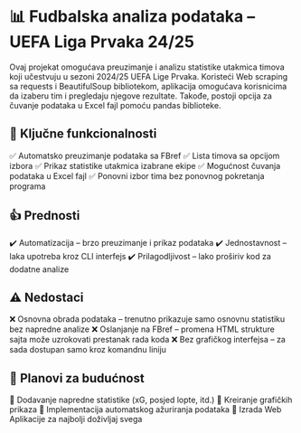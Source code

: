 # 📊 **Fudbalska analiza podataka – UEFA Liga Prvaka 24/25**  

Ovaj projekat omogućava preuzimanje i analizu statistike utakmica timova koji učestvuju u sezoni 2024/25 UEFA Lige Prvaka. Koristeći Web scraping sa requests i BeautifulSoup bibliotekom, aplikacija omogućava korisnicima da izaberu tim i pregledaju njegove rezultate. Takođe, postoji opcija za čuvanje podataka u Excel fajl pomoću pandas biblioteke.

## 🚀 **Ključne funkcionalnosti**

✅ Automatsko preuzimanje podataka sa FBref
✅ Lista timova sa opcijom izbora
✅ Prikaz statistike utakmica izabrane ekipe
✅ Mogućnost čuvanja podataka u Excel fajl
✅ Ponovni izbor tima bez ponovnog pokretanja programa

## 👍 **Prednosti**
✔️ Automatizacija – brzo preuzimanje i prikaz podataka
✔️ Jednostavnost – laka upotreba kroz CLI interfejs
✔️ Prilagodljivost – lako proširiv kod za dodatne analize

## ⚠️ **Nedostaci**  
❌ Osnovna obrada podataka – trenutno prikazuje samo osnovnu statistiku bez napredne analize
❌ Oslanjanje na FBref – promena HTML strukture sajta može uzrokovati prestanak rada koda
❌ Bez grafičkog interfejsa – za sada dostupan samo kroz komandnu liniju

## 🔮 **Planovi za budućnost**  
🔹 Dodavanje napredne statistike (xG, posjed lopte, itd.)
🔹 Kreiranje grafičkih prikaza
🔹 Implementacija automatskog ažuriranja podataka
🔹 Izrada Web Aplikacije za najbolji doživljaj svega

